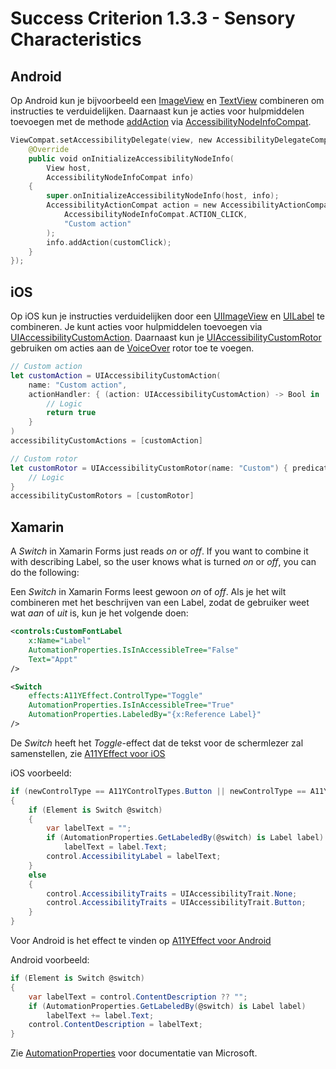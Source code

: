 # Success Criterion 1.3.3 - Sensory Characteristics
## Android

Op Android kun je bijvoorbeeld een [ImageView](https://developer.android.com/reference/android/widget/ImageView) en [TextView](https://developer.android.com/reference/android/widget/TextView) combineren om instructies te verduidelijken. Daarnaast kun je acties voor hulpmiddelen toevoegen met de methode [addAction](https://developer.android.com/reference/kotlin/androidx/core/view/accessibility/AccessibilityNodeInfoCompat#addAction(androidx.core.view.accessibility.AccessibilityNodeInfoCompat.AccessibilityActionCompat)) via [AccessibilityNodeInfoCompat](https://developer.android.com/reference/androidx/core/view/accessibility/AccessibilityNodeInfoCompat).

```kotlin
ViewCompat.setAccessibilityDelegate(view, new AccessibilityDelegateCompat() {
    @Override
    public void onInitializeAccessibilityNodeInfo(
        View host, 
        AccessibilityNodeInfoCompat info) 
    {
        super.onInitializeAccessibilityNodeInfo(host, info);
        AccessibilityActionCompat action = new AccessibilityActionCompat(
            AccessibilityNodeInfoCompat.ACTION_CLICK, 
            "Custom action"
        );
        info.addAction(customClick);
    }
});
```
## iOS

Op iOS kun je instructies verduidelijken door een [UIImageView](https://developer.apple.com/documentation/uikit/uiimageview) en [UILabel](https://developer.apple.com/documentation/uikit/uilabel) te combineren. Je kunt acties voor hulpmiddelen toevoegen via [UIAccessibilityCustomAction](https://developer.apple.com/documentation/uikit/uiaccessibilitycustomaction). Daarnaast kun je [UIAccessibilityCustomRotor](https://developer.apple.com/documentation/uikit/uiaccessibilitycustomrotor) gebruiken om acties aan de [VoiceOver](https://appt.nl/kennisbank/hulpmiddelen/schermlezer/ios) rotor toe te voegen.

```swift
// Custom action
let customAction = UIAccessibilityCustomAction(
    name: "Custom action",
    actionHandler: { (action: UIAccessibilityCustomAction) -> Bool in
        // Logic
        return true
    }
)
accessibilityCustomActions = [customAction]

// Custom rotor
let customRotor = UIAccessibilityCustomRotor(name: "Custom") { predicate in
    // Logic
}
accessibilityCustomRotors = [customRotor]
```
## Xamarin

A *Switch* in Xamarin Forms just reads *on* or *off*. If you want to combine it with describing Label, so the user knows what is turned *on* or *off*, you can do the following:

Een *Switch* in Xamarin Forms leest gewoon *on* of *off*. Als je het wilt combineren met het beschrijven van een Label, zodat de gebruiker weet wat *aan* of *uit* is, kun je het volgende doen:

```xml
<controls:CustomFontLabel
    x:Name="Label"
    AutomationProperties.IsInAccessibleTree="False"
    Text="Appt"
/>

<Switch
    effects:A11YEffect.ControlType="Toggle"
    AutomationProperties.IsInAccessibleTree="True"
    AutomationProperties.LabeledBy="{x:Reference Label}"
/>
```

De *Switch* heeft het *Toggle*-effect dat de tekst voor de schermlezer zal samenstellen, zie [A11YEffect voor iOS](./A11YEffect_iOS.md)

iOS voorbeeld:

```csharp
if (newControlType == A11YControlTypes.Button || newControlType == A11YControlTypes.Toggle)
{
    if (Element is Switch @switch)
    {
        var labelText = "";
        if (AutomationProperties.GetLabeledBy(@switch) is Label label)
            labelText = label.Text;
        control.AccessibilityLabel = labelText;
    }
    else
    {
        control.AccessibilityTraits = UIAccessibilityTrait.None;
        control.AccessibilityTraits = UIAccessibilityTrait.Button;
    }
}
```

Voor Android is het effect te vinden op [A11YEffect voor Android](./A11YEffect_Android.md)

Android voorbeeld:

```csharp
if (Element is Switch @switch)
{
    var labelText = control.ContentDescription ?? "";
    if (AutomationProperties.GetLabeledBy(@switch) is Label label)
        labelText += label.Text;
    control.ContentDescription = labelText;
}
```

Zie [AutomationProperties](https://docs.microsoft.com/en-us/xamarin/xamarin-forms/app-fundamentals/accessibility/automation-properties) voor documentatie van Microsoft.
